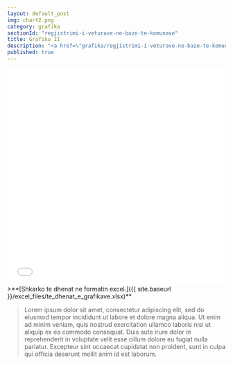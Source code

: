 ```yaml
---
layout: default_post
img: chart2.png
category: grafika
sectionId: "regjistrimi-i-veturave-ne-baze-te-komunave"
title: Grafiku II
description: "<a href=\"grafika/regjistrimi-i-veturave-ne-baze-te-komunave.html\">Ky grafikon </a> paraqet regjistrimin e veturave ne baze te komunave.<br>Lorem ipsum dolor sit amet, consectetur adipiscing elit, sed do eiusmod tempor incididunt ut labore et dolore magna aliqua. Ut enim ad minim veniam, quis nostrud exercitation ullamco laboris nisi ut aliquip ex ea commodo consequat."
published: true
---
```





<iframe class="highcharts-iframe" src="//cloud.highcharts.com/embed/efylyk" style="border: 0; width: 100%; height: 500px">&nbsp;</iframe>
>**[Shkarko te dhenat ne formatin excel.]({{ site.baseurl }}/excel_files/te_dhenat_e_grafikave.xlsx)**


> Lorem ipsum dolor sit amet, consectetur adipiscing elit, sed do eiusmod tempor incididunt ut labore et dolore magna aliqua. Ut enim ad minim veniam, quis nostrud exercitation ullamco laboris nisi ut aliquip ex ea commodo consequat. Duis aute irure dolor in reprehenderit in voluptate velit esse cillum dolore eu fugiat nulla pariatur. Excepteur sint occaecat cupidatat non proident, sunt in culpa qui officia deserunt mollit anim id est laborum.
